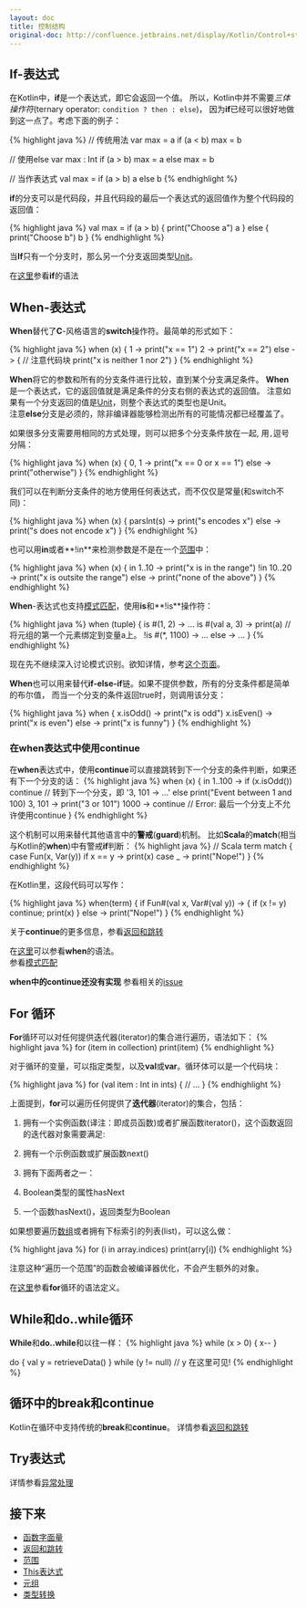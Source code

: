 ```yaml
---
layout: doc
title: 控制结构
original-doc: http://confluence.jetbrains.net/display/Kotlin/Control+structures
---
```


## If-表达式

在Kotlin中，**if**是一个表达式，即它会返回一个值。
所以，Kotlin中并不需要*三体操作符*(ternary operator: `condition ? then : else`)，
因为**if**已经可以很好地做到这一点了。考虑下面的例子：

{% highlight java %}
// 传统用法
var max = a
if (a < b)
  max = b

// 使用else
var max : Int
if (a > b)
  max = a
else
  max = b

// 当作表达式
val max = if (a > b) a else b
{% endhighlight %}

**if**的分支可以是代码段，并且代码段的最后一个表达式的返回值作为整个代码段的返回值：

{% highlight java %}
val max = if (a > b) {
    print("Choose a")
    a
  }
  else {
    print("Choose b")
    b
  }
{% endhighlight %}

当**If**只有一个分支时，那么另一个分支返回类型[Unit](posts/functions#unit)。

在[这里](posts/grammar#if)参看**if**的语法

## When-表达式

**When**替代了**C**-风格语言的**switch**操作符。最简单的形式如下：

{% highlight java %}
when (x) {
  1 -> print("x == 1")
  2 -> print("x == 2")
  else -> { // 注意代码块
    print("x is neither 1 nor 2")
  }
{% endhighlight %}

**When**将它的参数和所有的分支条件进行比较，直到某个分支满足条件。
**When**是一个表达式，它的返回值就是满足条件的分支右侧的表达式的返回值。
注意如果有一个分支返回的值是[Unit](posts/functions#unit)，则整个表达式的类型也是Unit。  
注意**else**分支是必须的，除非编译器能够检测出所有的可能情况都已经覆盖了。

如果很多分支需要用相同的方式处理，则可以把多个分支条件放在一起, 用`,`逗号分隔：

{% highlight java %}
when (x) {
  0, 1 -> print("x == 0 or x == 1")
  else -> print("otherwise")
}
{% endhighlight %}

我们可以在判断分支条件的地方使用任何表达式，而不仅仅是常量(和switch不同)：

{% highlight java %}
when (x) {
  parsInt(s) -> print("s encodes x")
  else -> print("s does not encode x")
}
{% endhighlight %}

也可以用**in**或者**!in**来检测参数是不是在一个[范围](posts/ranges)中：

{% highlight java %}
when (x) {
  in 1..10 -> print("x is in the range")
  !in 10..20 -> print("x is outsite the range")
  else -> print("none of the above")
}
{% endhighlight %}

**When**-表达式也支持[模式匹配](posts/pattern-matching)，使用**is**和**!is**操作符：

{% highlight java %}
when (tuple) {
  is #(1, 2) -> ...
  is #(val a, 3) -> print(a) // 将元组的第一个元素绑定到变量a上。
  !is #(*, 1100) -> ...
  else -> ...
}
{% endhighlight %} <!--*-->

现在先不继续深入讨论模式识别。欲知详情，参考[这个页面](posts/pattern-matching)。


**When**也可以用来替代**if-else-if**链。如果不提供参数，所有的分支条件都是简单的布尔值，
而当一个分支的条件返回true时，则调用该分支：

{% highlight java %}
when {
  x.isOdd() -> print("x is odd")
  x.isEven() -> print("x is even")
  else -> print("x is funny")
}
{% endhighlight %}

### 在when表达式中使用continue

在**when**表达式中，使用**continue**可以直接跳转到下一个分支的条件判断，如果还有下一个分支的话：
{% highlight java %}
when (x) {
  in 1..100 ->
    if (x.isOdd())
      continue // 转到下一个分支，即 '3, 101 -> ...'
    else
      print("Event between 1 and 100)
  3, 101 -> print("3 or 101")
  1000 -> continue // Error: 最后一个分支上不允许使用continue
}
{% endhighlight %}

这个机制可以用来替代其他语言中的**警戒**(**guard**)机制。
比如**Scala**的**match**(相当与Kotlin的**when**)中有警戒**if**判断：
{% highlight java %}
// Scala
term match {
  case Fun(x, Var(y)) if x == y -> print(x)
  case _ -> print("Nope!")
}
{% endhighlight %} <!--_-->

在Kotlin里，这段代码可以写作：

{% highlight java %}
when(term) {
  if Fun#(val x, Var#(val y)) -> { if (x != y) continue; print(x) }
  else -> print("Nope!")
}
{% endhighlight %}

关于**continue**的更多信息，参看[返回和跳转](posts/returns-and-jumps)

在[这里](posts/grammar#when)可以参看**when**的语法。  
参看[模式匹配](posts/pattern-matching)

<div class="warn">
<strong>when中的continue还没有实现</strong>
参看相关的<a href="http://youtrack.jetbrains.com/issue/KT-771">issue</a>
</div>

## For 循环

**For**循环可以对任何提供迭代器(iterator)的集合进行遍历，语法如下：
{% highlight java %}
for (item in collection)
  print(item)
{% endhighlight %}

对于循环的变量，可以指定类型，以及**val**或**var**。循环体可以是一个代码块：

{% highlight java %}
for (val item : Int in ints) {
  // ...
}
{% endhighlight %}

上面提到，**for**可以遍历任何提供了**迭代器**(iterator)的集合，包括：

1. 拥有一个实例函数(译注：即成员函数)或者扩展函数iterator()，这个函数返回的迭代器对象需要满足:

1. 拥有一个示例函数或扩展函数next()
1. 拥有下面两者之一：
  1. Boolean类型的属性hasNext
  1. 一个函数hasNext()，返回类型为Boolean

如果想要遍历[数组](posts/basic-types#arrays)或者拥有下标索引的列表(list)，可以这么做：

{% highlight java %}
for (i in array.indices)
  print(arry[i])
{% endhighlight %} <!--[]()-->

注意这种“遍历一个范围”的函数会被编译器优化，不会产生额外的对象。

在[这里](/posts/grammar#for)参看**for**循环的语法定义。

## While和do..while循环

**While**和**do..while**和以往一样：
{% highlight java %}
while (x > 0) {
  x--
}

do {
  val y = retrieveData()
} while (y != null) // y 在这里可见!
{% endhighlight %}


## 循环中的break和continue
Kotlin在循环中支持传统的**break**和**continue**。
详情参看[返回和跳转](posts/returns-and-jumps)

## Try表达式
详情参看[异常处理](posts/exceptions)

## 接下来
* [函数字面量](posts/function-literals)
* [返回和跳转](posts/returns-and-jumps)
* [范围](posts/ranges)
* [This表达式](posts/this-expression)
* [元组](posts/tuples)
* [类型转换](posts/type-casts)
